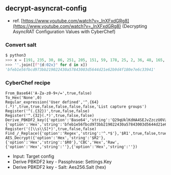 ## decrypt-asyncrat-config
- ref. [https://www.youtube.com/watch?v=_InXFxdGRg8](https://www.youtube.com/watch?v=_InXFxdGRg8) (Decrypting AsyncRAT Configuration Values with CyberChef)

### Convert salt
```python
$ python3
>>> x = [191, 235, 30, 86, 251, 205, 151, 59, 178, 25, 2, 36, 48, 165, 120, 67, 0, 61, 86, 68, 210, 30, 98, 185, 212, 241, 128, 231, 230, 195, 57, 65]
>>> ''.join([f"{d:02x}" for d in x])
'bfeb1e56fbcd973bb219022430a57843003d5644d21e62b9d4f180e7e6c33941'
```

### CyberChef recipe
```
From_Base64('A-Za-z0-9+/=',true,false)
To_Hex('None',0)
Regular_expression('User defined','^.{64}(.*)',true,true,false,false,false,false,'List capture groups')
Register('^(.{32})',true,false,false)
Register('^.{32}(.*)',true,false,false)
Derive_PBKDF2_key({'option':'Base64','string':'Q29qUklKdHA4SEJvZzczU0VzMDJHaU85MTZHeFFnU0o='},256,50000,'SHA1',{'option':'Hex','string':'bfeb1e56fbcd973bb219022430a57843003d5644d21e62b9d4f180e7e6c33941'})
Register('([\\s\\S]*)',true,false,false)
Find_/_Replace({'option':'Regex','string':'^.*$'},'$R1',true,false,true,false)
AES_Decrypt({'option':'Hex','string':'$R2'},{'option':'Hex','string':'$R0'},'CBC','Hex','Raw',{'option':'Hex','string':''},{'option':'Hex','string':''})
```
- Input: Target config
- Derive PBKDF2 key - Passphrase: Settings.Key
- Derive PBKDF2 key - Salt: Aes256.Salt (hex)
